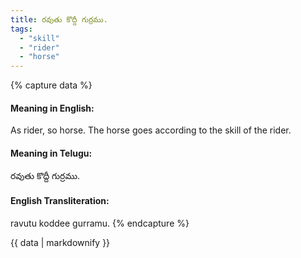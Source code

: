 ```yaml
---
title: రవుతు కొద్దీ గుర్రము.
tags:
  - "skill"
  - "rider"
  - "horse"
---
```


{% capture data %}
#### Meaning in English:
As rider, so horse.
The horse goes according to the skill of the rider.

#### Meaning in Telugu:
రవుతు కొద్దీ గుర్రము.

#### English Transliteration:
ravutu koddee gurramu.
{% endcapture %}

{{ data | markdownify }}

